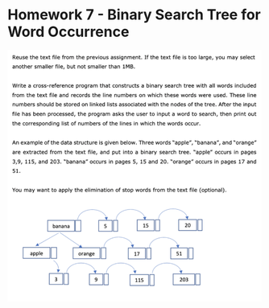 # Homework 7 - Binary Search Tree for Word Occurrence

<p align="center">
<img src="homework_7.png" width="760">
</p>
